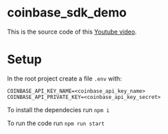 # coinbase_sdk_demo
This is the source code of this [Youtube video](https://youtu.be/IcN0MFkPvBk). 
# Setup
In the root project create a file `.env` with:
```
COINBASE_API_KEY_NAME=<coinbase_api_key_name>
COINBASE_API_PRIVATE_KEY=<coinbase_api_key_secret>
```

To install the dependecies run `npm i`

To run the code run `npm run start`